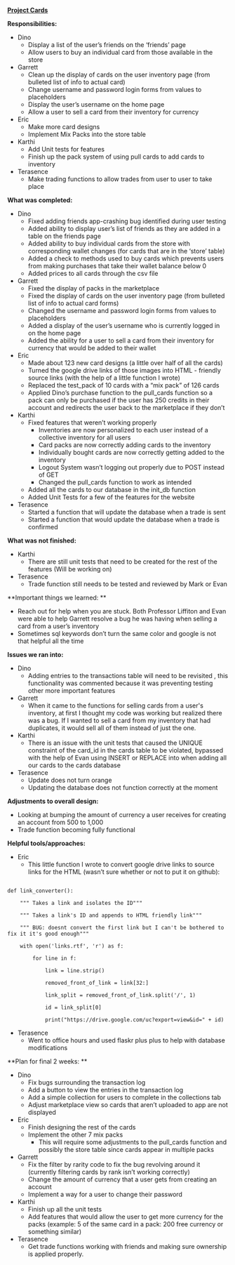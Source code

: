 <!-----

Yay, no errors, warnings, or alerts!

Conversion time: 0.635 seconds.


Using this Markdown file:

1. Paste this output into your source file.
2. See the notes and action items below regarding this conversion run.
3. Check the rendered output (headings, lists, code blocks, tables) for proper
   formatting and use a linkchecker before you publish this page.

Conversion notes:

* Docs to Markdown version 1.0β33
* Mon Dec 05 2022 14:49:56 GMT-0800 (PST)
* Source doc: iteration_report_6
----->


**<span style="text-decoration:underline;">Project Cards</span>**

**Responsibilities:**



* Dino
    * Display a list of the user’s friends on the ‘friends’ page
    * Allow users to buy an individual card from those available in the store
* Garrett
    * Clean up the display of cards on the user inventory page (from bulleted list of info to actual card)
    * Change username and password login forms from values to placeholders
    * Display the user’s username on the home page
    * Allow a user to sell a card from their inventory for currency
* Eric
    * Make more card designs
    * Implement Mix Packs into the store table
* Karthi
    * Add Unit tests for features
    * Finish up the pack system of using pull cards to add cards to inventory
* Terasence 
    * Make trading functions to allow trades from user to user to take place

**What was completed:**



* Dino
    * Fixed adding friends app-crashing bug identified during user testing
    * Added ability to display user’s list of friends as they are added in a table on the friends page
    * Added ability to buy individual cards from the store with corresponding wallet changes (for cards that are in the ‘store’ table)
    * Added a check to methods used to buy cards which prevents users from making purchases that take their wallet balance below 0
    * Added prices to all cards through the csv file
* Garrett
    * Fixed the display of packs in the marketplace
    * Fixed the display of cards on the user inventory page (from bulleted list of info to actual card forms)
    * Changed the username and password login forms from values to placeholders
    * Added a display of the user’s username who is currently logged in on the home page
    * Added the ability for a user to sell a card from their inventory for currency that would be added to their wallet
* Eric
    * Made about 123 new card designs (a little over half of all the cards)
    * Turned the google drive links of those images into HTML - friendly source links (with the help of a little function I wrote)
    * Replaced the test_pack of 10 cards with a “mix pack” of 126 cards
    * Applied Dino’s purchase function to the pull_cards function so a pack can only be purchased if the user has 250 credits in their account and redirects the user back to the marketplace if they don’t
* Karthi
    * Fixed features that weren’t working properly
        * Inventories are now personalized to each user instead of a collective inventory for all users
        * Card packs are now correctly adding cards to the inventory
        * Individually bought cards are now correctly getting added to the inventory
        * Logout System wasn’t logging out properly due to POST instead of GET
        * Changed the pull_cards function to work as intended
    * Added all the cards to our database in the init_db function
    * Added Unit Tests for a few of the features for the website
* Terasence 
    * Started a function that will update the database when a trade is sent
    * Started a function that would update the database when a trade is confirmed

**What was not finished:**



* Karthi
    * There are still unit tests that need to be created for the rest of the features (Will be working on)
* Terasence 
    * Trade function still needs to be tested and reviewed by Mark or Evan

**Important things we learned: **



* Reach out for help when you are stuck. Both Professor Liffiton and Evan were able to help Garrett resolve a bug he was having when selling a card from a user’s inventory
* Sometimes sql keywords don’t turn the same color and google is not that helpful all the time

**Issues we ran into:**



* Dino
    * Adding entries to the transactions table will need to be revisited , this functionality was commented because it was preventing testing other more important features
* Garrett
    * When it came to the functions for selling cards from a user's inventory, at first I thought my code was working but realized there was a bug. If I wanted to sell a card from my inventory that had duplicates, it would sell all of them instead of just the one.
* Karthi
    * There is an issue with the unit tests that caused the UNIQUE constraint of the card_id in the cards table to be violated, bypassed with the help of Evan using INSERT or REPLACE into when adding all our cards to the cards database
* Terasence		
    * Update does not turn orange
    * Updating the database does not function correctly at the moment

**Adjustments to overall design:**



* Looking at bumping the amount of currency a user receives for creating an account from 500 to 1,000
* Trade function becoming fully functional

**Helpful tools/approaches:**



* Eric
    * This little function I wrote to convert google drive links to source links for the HTML (wasn’t sure whether or not to put it on github):

```

def link_converter():

    """ Takes a link and isolates the ID"""

    """ Takes a link's ID and appends to HTML friendly link"""

    """ BUG: doesnt convert the first link but I can't be bothered to fix it it's good enough"""

    with open('links.rtf', 'r') as f:

        for line in f:

            link = line.strip()

            removed_front_of_link = link[32:]

            link_split = removed_front_of_link.split('/', 1)

            id = link_split[0]

            print("https://drive.google.com/uc?export=view&id=" + id)

```



* Terasence 
    * Went to office hours and used flaskr plus plus to help with database modifications

**Plan for final 2 weeks: **



* Dino
    * Fix bugs surrounding the transaction log
    * Add a button to view the entries in the transaction log
    * Add a simple collection for users to complete in the collections tab
    * Adjust marketplace view so cards that aren’t uploaded to app are not displayed
* Eric
    * Finish designing the rest of the cards
    * Implement the other 7 mix packs
        * This will require some adjustments to the pull_cards function and possibly the store table since cards appear in multiple packs
* Garrett
    * Fix the filter by rarity code to fix the bug revolving around it (currently filtering cards by rank isn’t working correctly)
    * Change the amount of currency that a user gets from creating an account
    * Implement a way for a user to change their password
* Karthi
    * Finish up all the unit tests
    * Add features that would allow the user to get more currency for the packs (example: 5 of the same card in a pack: 200 free currency or something similar)
* Terasence	
    * Get trade functions working with friends and making sure ownership is applied properly.
    
